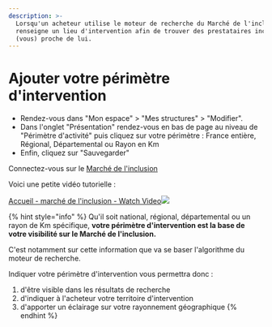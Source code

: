 ```yaml
---
description: >-
  Lorsqu'un acheteur utilise le moteur de recherche du Marché de l'inclusion, il
  renseigne un lieu d'intervention afin de trouver des prestataires inclusifs
  (vous) proche de lui.
---
```


# Ajouter votre périmètre d'intervention

* Rendez-vous dans "Mon espace" &gt; "Mes structures" &gt; "Modifier".
* Dans l'onglet "Présentation" rendez-vous en bas de page au niveau de "Périmètre d'activité" puis cliquez sur votre périmètre : France entière, Régional, Départemental ou Rayon en Km
* Enfin, cliquez sur "Sauvegarder"

Connectez-vous sur le [Marché de l'inclusion](https://lemarche.inclusion.beta.gouv.fr/)

Voici une petite vidéo tutorielle :

[Accueil - marché de l'inclusion - Watch Video![](https://cdn.loom.com/sessions/thumbnails/5e7c262dbaa148a996fe27512d5f297f-with-play.gif)](https://www.loom.com/share/5e7c262dbaa148a996fe27512d5f297f)

{% hint style="info" %}
Qu'il soit national, régional, départemental ou un rayon de Km spécifique, **votre périmètre d'intervention est la base de votre visibilité sur le Marché de l'inclusion.** 

C'est notamment sur cette information que va se baser l'algorithme du moteur de recherche.

Indiquer votre périmètre d'intervention vous permettra donc :

1. d'être visible dans les résultats de recherche
2. d'indiquer à l'acheteur votre territoire d'intervention
3. d'apporter un éclairage sur votre rayonnement géographique
{% endhint %}

